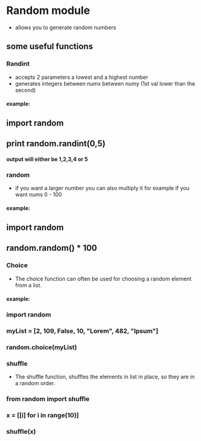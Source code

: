 # Random module 
* allows you to generate random numbers
## some useful functions 
### **Randint** 
* accepts 2 parameters a lowest and a highest number 
* generates integers between numx between numy (1st val lower than the second)
#### example:
## import random 
## print random.randint(0,5)
#### output will either be 1,2,3,4 or 5 
### **random**
* if you want a larger number you can also multiply it for example if you want nums 0 - 100
#### example:
## import random
## random.random() * 100
### **Choice** 
* The choice function can often be used for choosing a random element from a list.
#### example:
### import random
### myList = [2, 109, False, 10, "Lorem", 482, "Ipsum"]
### random.choice(myList)
### **shuffle** 
* The shuffle function, shuffles the elements in list in place, so they are in a random order.
### from random import shuffle
### x = [[i] for i in range(10)]
### shuffle(x)